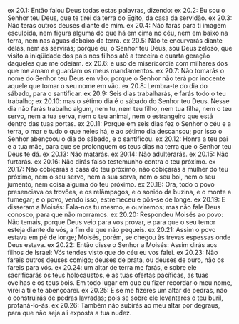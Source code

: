 ex 20.1: Então falou Deus todas estas palavras, dizendo:
ex 20.2: Eu sou o Senhor teu Deus, que te tirei da terra do Egito, da casa da servidão.
ex 20.3: Não terás outros deuses diante de mim.
ex 20.4: Não farás para ti imagem esculpida, nem figura alguma do que há em cima no céu, nem em baixo na terra, nem nas águas debaixo da terra.
ex 20.5: Não te encurvarás diante delas, nem as servirás; porque eu, o Senhor teu Deus, sou Deus zeloso, que visito a iniqüidade dos pais nos filhos até a terceira e quarta geração daqueles que me odeiam.
ex 20.6: e uso de misericórdia com milhares dos que me amam e guardam os meus mandamentos.
ex 20.7: Não tomarás o nome do Senhor teu Deus em vão; porque o Senhor não terá por inocente aquele que tomar o seu nome em vão.
ex 20.8: Lembra-te do dia do sábado, para o santificar.
ex 20.9: Seis dias trabalharás, e farás todo o teu trabalho;
ex 20.10: mas o sétimo dia é o sábado do Senhor teu Deus. Nesse dia não farás trabalho algum, nem tu, nem teu filho, nem tua filha, nem o teu servo, nem a tua serva, nem o teu animal, nem o estrangeiro que está dentro das tuas portas.
ex 20.11: Porque em seis dias fez o Senhor o céu e a terra, o mar e tudo o que neles há, e ao sétimo dia descansou; por isso o Senhor abençoou o dia do sábado, e o santificou.
ex 20.12: Honra a teu pai e a tua mãe, para que se prolonguem os teus dias na terra que o Senhor teu Deus te dá.
ex 20.13: Não matarás.
ex 20.14: Não adulterarás.
ex 20.15: Não furtarás.
ex 20.16: Não dirás falso testemunho contra o teu próximo.
ex 20.17: Não cobiçarás a casa do teu próximo, não cobiçarás a mulher do teu próximo, nem o seu servo, nem a sua serva, nem o seu boi, nem o seu jumento, nem coisa alguma do teu próximo.
ex 20.18: Ora, todo o povo presenciava os trovões, e os relâmpagos, e o sonido da buzina, e o monte a fumegar; e o povo, vendo isso, estremeceu e pôs-se de longe.
ex 20.19: E disseram a Moisés: Fala-nos tu mesmo, e ouviremos; mas não fale Deus conosco, para que não morramos.
ex 20.20: Respondeu Moisés ao povo: Não temais, porque Deus veio para vos provar, e para que o seu temor esteja diante de vós, a fim de que não pequeis.
ex 20.21: Assim o povo estava em pé de longe; Moisés, porém, se chegou às trevas espessas onde Deus estava.
ex 20.22: Então disse o Senhor a Moisés: Assim dirás aos filhos de Israel: Vós tendes visto que do céu eu vos falei.
ex 20.23: Não fareis outros deuses comigo; deuses de prata, ou deuses de ouro, não os fareis para vós.
ex 20.24: um altar de terra me farás, e sobre ele sacrificarás os teus holocaustos, e as tuas ofertas pacíficas, as tuas ovelhas e os teus bois. Em todo lugar em que eu fizer recordar o meu nome, virei a ti e te abençoarei.
ex 20.25: E se me fizeres um altar de pedras, não o construirás de pedras lavradas; pois se sobre ele levantares o teu buril, profaná-lo-ás.
ex 20.26: Também não subirás ao meu altar por degraus, para que não seja ali exposta a tua nudez.
